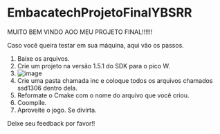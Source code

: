# EmbacatechProjetoFinalYBSRR

MUITO BEM VINDO AOO MEU PROJETO FINAL!!!!!!

Caso você queira testar em sua máquina, aqui vão os passos.

1. Baixe os arquivos.
2. Crie um projeto na versão 1.5.1 do SDK para o pico W.
3. ![image](https://github.com/user-attachments/assets/15871871-4155-4394-8fc8-17d7fe69bcf1)
4. Crie uma pasta chamada inc e coloque todos os arquivos chamados ssd1306 dentro dela.
5. Reformate o Cmake com o nome do arquivo que você criou.
6. Coompile.
7. Aproveite o jogo. Se divirta.


Deixe seu feedback por favor!!
